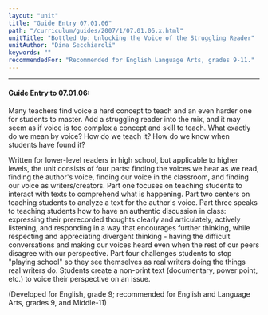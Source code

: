 ```yaml
---
layout: "unit"
title: "Guide Entry 07.01.06"
path: "/curriculum/guides/2007/1/07.01.06.x.html"
unitTitle: "Bottled Up: Unlocking the Voice of the Struggling Reader"
unitAuthor: "Dina Secchiaroli"
keywords: ""
recommendedFor: "Recommended for English Language Arts, grades 9-11."
---
```

<body>
<hr/>
<h4>
Guide Entry to 07.01.06:
</h4>
<p>
Many teachers find voice a hard concept to teach and an even harder one for students to master. Add a struggling reader into the mix, and it may seem as if voice is too complex a concept and skill to teach. What exactly do we mean by voice? How do we teach it? How do we know when students have found it?
</p>
<p>
Written for lower-level readers in high school, but applicable to higher levels, the unit consists of four parts: finding the voices we hear as we read, finding the author's voice, finding our voice in the classroom, and finding our voice as writers/creators. Part one focuses on teaching students to interact with texts to comprehend what is happening. Part two centers on teaching students to analyze a text for the author's voice. Part three speaks to teaching students how to have an authentic discussion in class: expressing their prerecorded thoughts clearly and articulately, actively listening, and responding in a way that encourages further thinking, while respecting and appreciating divergent thinking - having the difficult conversations and making our voices heard even when the rest of our peers disagree with our perspective. Part four challenges students to stop "playing school" so they see themselves as real writers doing the things real writers do. Students create a non-print text (documentary, power point, etc.) to voice their perspective on an issue.
</p>
<p>
(Developed for English, grade 9; recommended for English and Language Arts, grades 9, and Middle-11)
</p>
</body>
